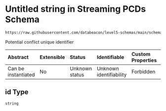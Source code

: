 # Untitled string in Streaming PCDs Schema

```txt
https://raw.githubusercontent.com/databeacon/level5-schemas/main/schemas/batch/pcds.schema.json#/properties/id
```

Potential conflict unique identifier

| Abstract            | Extensible | Status         | Identifiable            | Custom Properties | Additional Properties | Access Restrictions | Defined In                                                                    |
| :------------------ | :--------- | :------------- | :---------------------- | :---------------- | :-------------------- | :------------------ | :---------------------------------------------------------------------------- |
| Can be instantiated | No         | Unknown status | Unknown identifiability | Forbidden         | Allowed               | none                | [pcds.schema.json\*](../../out/batch/pcds.schema.json "open original schema") |

## id Type

`string`
